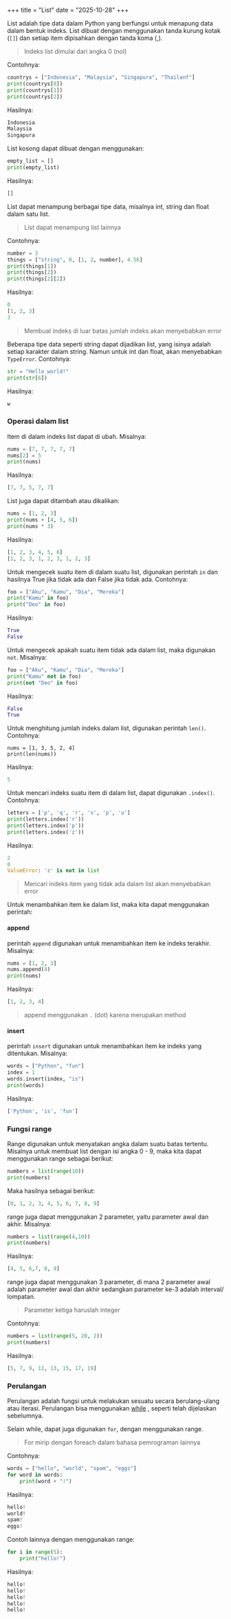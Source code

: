 +++
title     = "List"
date      = "2025-10-28"
+++

List adalah tipe data dalam Python yang berfungsi untuk menapung data dalam
bentuk indeks. List dibuat dengan menggunakan tanda kurung kotak (`[]`) dan
setiap item dipisahkan dengan tanda koma (,).

> Indeks list dimulai dari angka 0 (nol)

Contohnya:

```python
countrys = ["Indonesia", "Malaysia", "Singapura", "Thailanf"]
print(countrys[0])
print(countrys[1])
print(countrys[2])
```

Hasilnya:

```python
Indonesia
Malaysia
Singapura
```

List kosong dapat dibuat dengan menggunakan:

```python
empty_list = []
print(empty_list)
```

Hasilnya:

```python
[]
```

List dapat menampung berbagai tipe data, misalnya int, string dan float dalam
satu list.

> List dapat menampung list lainnya

Contohnya:

```python
number = 3
things = ["string", 0, [1, 2, number], 4.56]
print(things[1])
print(things[2])
print(things[2][2])
```

Hasilnya:

```python
0
[1, 2, 3]
3
```

> Membuat indeks di luar batas jumlah indeks akan menyebabkan error

Beberapa tipe data seperti string dapat dijadikan list, yang isinya adalah
setiap karakter dalam string. Namun untuk int dan float, akan menyebabkan
`TypeError`. Contohnya:

```python
str = "Hello world!"
print(str[6])
```

Hasilnya:

```python
w
```

### Operasi dalam list

Item di dalam indeks list dapat di ubah. Misalnya:

```python
nums = [7, 7, 7, 7, 7]
nums[2] = 5
print(nums)
```

Hasilnya:

```python
[7, 7, 5, 7, 7]
```

List juga dapat ditambah atau dikalikan:

```python
nums = [1, 2, 3]
print(nums + [4, 5, 6])
print(nums * 3)
```

Hasilnya:

```python
[1, 2, 3, 4, 5, 6]
[1, 2, 3, 1, 2, 3, 1, 2, 3]
```

Untuk mengecek suatu item di dalam suatu list, digunakan perintah `in` dan
hasilnya True jika tidak ada dan False jika tidak ada. Contohnya:

```python
foo = ["Aku", "Kamu", "Dia", "Mereka"]
print("Kamu" in foo)
print("Deo" in foo)
```

Hasilnya:

```python
True
False
```

Untuk mengecek apakah suatu item tidak ada dalam list, maka digunakan `not`.
Misalnya:

```python
foo = ["Aku", "Kamu", "Dia", "Mereka"]
print("Kamu" not in foo)
print(not "Deo" in foo)
```

Hasilnya:

```python
False
True
```

Untuk menghitung jumlah indeks dalam list, digunakan perintah `len()`.
Contohnya:

```pyhton
nums = [1, 3, 5, 2, 4]
print(len(nums))
```

Hasilnya:

```python
5
```

Untuk mencari indeks suatu item di dalam list, dapat digunakan `.index()`.
Contohnya:

```python
letters = ['p', 'q', 'r', 's', 'p', 'u']
print(letters.index('r'))
print(letters.index('p'))
print(letters.index('z'))
```

Hasilnya:

```python
2
0
ValueError: 'z' is not in list
```

> Mencari indeks item yang tidak ada dalam list akan menyebabkan error

Untuk menambahkan item ke dalam list, maka kita dapat menggunakan perintah:

#### append

perintah `append` digunakan untuk menambahkan item ke indeks terakhir. Misalnya:

```python
nums = [1, 2, 3]
nums.append(4)
print(nums)
```

Hasilnya:

```python
[1, 2, 3, 4]
```

> append menggunakan `.` (dot) karena merupakan method

#### insert

perintah `insert` digunakan untuk menambahkan item ke indeks yang ditentukan.
Misalnya:

```python
words = ["Python", "fun"]
index = 1
words.insert(index, "is")
print(words)
```

Hasilnya:

```python
['Python', 'is', 'fun']
```

### Fungsi range

Range digunakan untuk menyatakan angka dalam suatu batas tertentu. Misalnya
untuk membuat list dengan isi angka 0 - 9, maka kita dapat menggunakan range
sebagai berikut:

```python
numbers = list(range(10))
print(numbers)
```

Maka hasilnya sebagai berikut:

```python
[0, 1, 2, 3, 4, 5, 6, 7, 8, 9]
```

range juga dapat menggunakan 2 parameter, yaitu parameter awal dan akhir.
Misalnya:

```python
numbers = list(range(4,10))
print(numbers)
```

Hasilnya:

```python
[4, 5, 6,7, 8, 9]
```

range juga dapat menggunakan 3 parameter, di mana 2 parameter awal adalah
parameter awal dan akhir sedangkan parameter ke-3 adalah interval/ lompatan.

> Parameter ketiga haruslah integer

Contohnya:

```python
numbers = list(range(5, 20, 2))
print(numbers)
```

Hasilnya:

```python
[5, 7, 9, 11, 13, 15, 17, 19]
```

### Perulangan

Perulangan adalah fungsi untuk melakukan sesuatu secara berulang-ulang atau
iterasi. Perulangan bisa menggunakan [while](###Operator-while) , seperti telah
dijelaskan sebelumnya.

Selain while, dapat juga digunakan `for`, dengan menggunakan range.

> For mirip dengan foreach dalam bahasa pemrograman lainnya

Contohnya:

```python
words = ["hello", "world", "spam", "eggs"]
for word in words:
    print(word + "!")
```

Hasilnya:

```python
hello!
world!
spam!
eggs!
```

Contoh lainnya dengan menggunakan range:

```python
for i in range(5):
    print("hello!")
```

Hasilnya:

```python
hello!
hello!
hello!
hello!
hello!
```